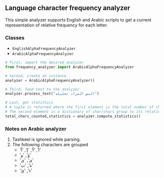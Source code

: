 ## Language character frequency analyzer
This simple analyzer supports English and Arabic scripts to get a current representation of relative frequency for each letter.

### Classes
* `EnglishAlphaFrequencyAnalyzer`
* `ArabicAlphaFrequencyAnalyzer`

```Python
# First, import the desired analyzer
from frequency_analyzer import ArabicAlphaFrequencyAnalyzer

# Second, create an instance
analyzer = ArabicAlphaFrequencyAnalyzer()

# Third, feed text to the analyzer
analyzer.process_text("النص المراد تحليله")

# Last, get statistics
# A tuple is returned where the first element is the total number of chars considered in the analysis
# The second element is a dictionary of char/chars group to its relative frequency percentage
total_chars_counted,statistics = analyzer.compute_statistics()

```
### Notes on Arabic analyzer
1. Tashkeel is ignored while parsing.
2. The following characters are grouped
    * 'ا', 'أ', 'إ', 'آ'
    *  'ؤ', 'و'
    *  'ى', 'ي'
    *  'ة', 'ت'
    *  'ء', 'ئ'
